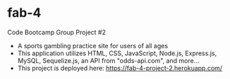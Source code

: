 # fab-4
Code Bootcamp Group Project #2
- A sports gambling practice site for users of all ages
- This application utilizes HTML, CSS, JavaScript, Node.js, Express.js, MySQL, Sequelize.js, an API from "odds-api.com", and more...
- This project is deployed here: https://fab-4-project-2.herokuapp.com/